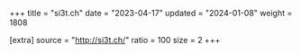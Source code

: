 +++
title = "si3t.ch"
date = "2023-04-17"
updated = "2024-01-08"
weight = 1808

[extra]
source = "http://si3t.ch/"
ratio = 100
size = 2
+++
